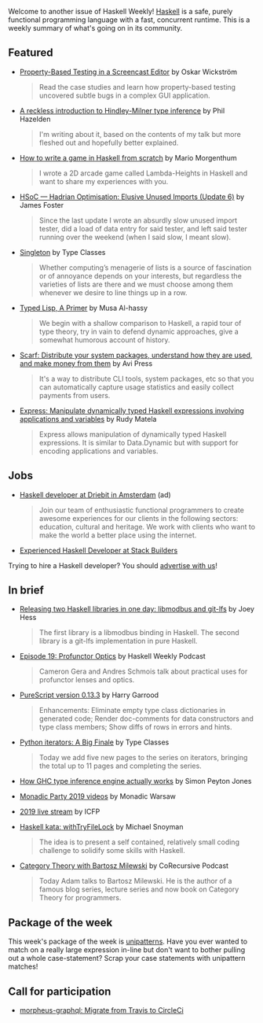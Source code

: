 <!-- 2019-08-22 -->

Welcome to another issue of Haskell Weekly!
[Haskell](https://www.haskell.org) is a safe, purely functional programming language with a fast, concurrent runtime.
This is a weekly summary of what's going on in its community.

## Featured

-   [Property-Based Testing in a Screencast Editor](https://leanpub.com/property-based-testing-in-a-screencast-editor) by Oskar Wickström
    > Read the case studies and learn how property-based testing uncovered subtle bugs in a complex GUI application.

-   [A reckless introduction to Hindley-Milner type inference](http://reasonableapproximation.net/2019/05/05/hindley-milner.html) by Phil Hazelden
    > I'm writing about it, based on the contents of my talk but more fleshed out and hopefully better explained.

-   [How to write a game in Haskell from scratch](https://morgenthum.tech/articles/write-haskell-game) by Mario Morgenthum
    > I wrote a 2D arcade game called Lambda-Heights in Haskell and want to share my experiences with you.

-   [HSoC — Hadrian Optimisation: Elusive Unused Imports (Update 6)](https://medium.com/@ratherforky/hsoc-hadrian-optimisation-elusive-unused-imports-update-6-adaa1a7c16e2) by James Foster
    > Since the last update I wrote an absurdly slow unused import tester, did a load of data entry for said tester, and left said tester running over the weekend (when I said slow, I meant slow).

-   [Singleton](https://typeclasses.com/featured/singleton) by Type Classes
    > Whether computing’s menagerie of lists is a source of fascination or of annoyance depends on your interests, but regardless the varieties of lists are there and we must choose among them whenever we desire to line things up in a row.

-   [Typed Lisp, A Primer](https://alhassy.github.io/TypedLisp/) by Musa Al-hassy
    > We begin with a shallow comparison to Haskell, a rapid tour of type theory, try in vain to defend dynamic approaches, give a somewhat humorous account of history.

-   [Scarf: Distribute your system packages, understand how they are used, and make money from them](https://np.reddit.com/r/haskell/comments/ctiopc/scarf_distribute_your_system_packages_understand/) by Avi Press
    > It's a way to distribute CLI tools, system packages, etc so that you can automatically capture usage statistics and easily collect payments from users.

-   [Express: Manipulate dynamically typed Haskell expressions involving applications and variables](https://np.reddit.com/r/haskell/comments/crp5y5/ann_expressv012_manipulate_dynamically_typed/) by Rudy Matela
    > Express allows manipulation of dynamically typed Haskell expressions. It is similar to Data.Dynamic but with support for encoding applications and variables.

## Jobs

-   [Haskell developer at Driebit in Amsterdam](https://vacatures.driebit.nl/ontwikkelaar-erlang-elm-haskell/en) (ad)
    > Join our team of enthusiastic functional programmers to create awesome experiences for our clients in the following sectors: education, cultural and heritage. We work with clients who want to make the world a better place using the internet.

-   [Experienced Haskell Developer at Stack Builders](https://stackbuilders.workable.com/j/E01709D897)

Trying to hire a Haskell developer?
You should [advertise with us](https://haskellweekly.news/advertising.html)!

## In brief

-   [Releasing two Haskell libraries in one day: libmodbus and git-lfs](https://joeyh.name/blog/entry/releasing_two_haskell_libraries_in_one_day/) by Joey Hess
    > The first library is a libmodbus binding in Haskell. The second library is a git-lfs implementation in pure Haskell.

-   [Episode 19: Profunctor Optics](https://haskellweekly.news/podcast/episodes/19.html) by Haskell Weekly Podcast
    > Cameron Gera and Andres Schmois talk about practical uses for profunctor lenses and optics.

-   [PureScript version 0.13.3](https://github.com/purescript/purescript/releases/tag/v0.13.3) by Harry Garrood
    > Enhancements: Eliminate empty type class dictionaries in generated code; Render doc-comments for data constructors and type class members; Show diffs of rows in errors and hints.

-   [Python iterators: A Big Finale](https://typeclasses.com/python) by Type Classes
    > Today we add five new pages to the series on iterators, bringing the total up to 11 pages and completing the series.

-   [How GHC type inference engine actually works](https://youtu.be/x3evzO8O9e8) by Simon Peyton Jones

-   [Monadic Party 2019 videos](https://www.youtube.com/playlist?list=PLcAu_kKy-krxDD1WwRX_9rc0knAFK3nHs) by Monadic Warsaw

-   [2019 live stream](https://ventotene.conf.meetecho.com/icfp/) by ICFP

-   [Haskell kata: withTryFileLock](https://www.snoyman.com/blog/2019/08/haskell-kata-with-try-file-lock) by Michael Snoyman
    > The idea is to present a self contained, relatively small coding challenge to solidify some skills with Haskell.

-   [Category Theory with Bartosz Milewski](https://corecursive.com/035-bartosz-milewski-category-theory/) by CoRecursive Podcast
    > Today Adam talks to Bartosz Milewski. He is the author of a famous blog series, lecture series and now book on Category Theory for programmers.

## Package of the week

This week's package of the week is [unipatterns](https://hackage.haskell.org/package/unipatterns-0.0.0.0). Have you ever wanted to match on a really large expression in-line but don't want to bother pulling out a whole case-statement? Scrap your case statements with unipattern matches!

## Call for participation

-   [morpheus-graphql: Migrate from Travis to CircleCi](https://github.com/morpheusgraphql/morpheus-graphql/issues/214)
